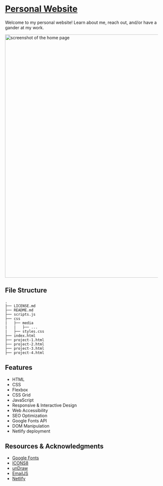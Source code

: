 # [Personal Website](https://jay-lim-dev.netlify.app/)
Welcome to my personal website! Learn about me, reach out, and/or have a gander at my work.

<img src="css/media/personal-website-demo.gif" width="800" alt="screenshot of the home page">

## File Structure
```
.
├── LICENSE.md
├── README.md
├── scripts.js
├── css
|   ├── media
|   |   ├── ...
|   ├── styles.css
├── index.html
├── project-1.html
├── project-2.html
├── project-3.html
├── project-4.html
```

## Features
* HTML
* CSS
* Flexbox
* CSS Grid
* JavaScript
* Responsive & Interactive Design
* Web Accessibility
* SEO Optimization
* Google Fonts API
* DOM Manipulation
* Netlify deployment

## Resources & Acknowledgments
* [Google Fonts](https://fonts.google.com/)
* [ICONS8](https://icons8.com/)
* [unDraw](https://undraw.co/)
* [EmailJS](https://www.emailjs.com/)
* [Netlify](https://www.netlify.com/)
